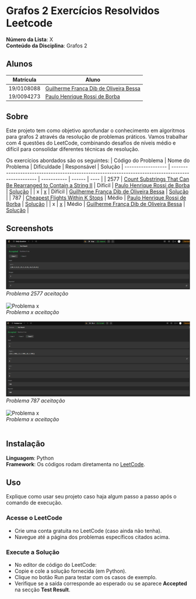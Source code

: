 # Grafos 2 Exercícios Resolvidos Leetcode

**Número da Lista**: X<br>
**Conteúdo da Disciplina**: Grafos 2<br>

## Alunos
|Matrícula | Aluno |
| -- | -- |
| 19/0108088  |  [Guilherme França Dib de Oliveira Bessa](https://github.com/GuiDib) |
| 19/0094273  |  [Paulo Henrique Rossi de Borba](https://github.com/paulohborba) |

## Sobre 
Este projeto tem como objetivo aprofundar o conhecimento em algoritmos para grafos 2 através da resolução de problemas práticos. Vamos trabalhar com 4 questões do LeetCode, combinando desafios de níveis médio e difícil para consolidar diferentes técnicas de resolução.

Os exercícios abordados são os seguintes:
| Código do Problema | Nome do Problema                                                                                   | Dificuldade |   Responsável | Solução
| ------------------ | -------------------------------------------------------------------------------------------------- | ----------- | ------ | ---- |
| 2577              | [Count Substrings That Can Be Rearranged to Contain a String II](https://leetcode.com/problems/count-substrings-that-can-be-rearranged-to-contain-a-string-ii/description/)     | Difícil     | [Paulo Henrique Rossi de Borba](https://github.com/paulohborba) | [Solução](https://github.com/projeto-de-algoritmos-2025/Grafos2_ExerciciosResolvidos-Leetcode/blob/ae1809ca00db9c44b883091b07df18a0c685e8c9/Problema_2577/problema2577.py) |
| x               | [x](x)               | Difícil      | [Guilherme França Dib de Oliveira Bessa](https://github.com/GuiDib) | [Solução](x) |
| 787               | [Cheapest Flights Within K Stops](https://leetcode.com/problems/cheapest-flights-within-k-stops/description/)               | Médio       | [Paulo Henrique Rossi de Borba](https://github.com/paulohborba) | [Solução](https://github.com/projeto-de-algoritmos-2025/Grafos2_ExerciciosResolvidos-Leetcode/blob/ae1809ca00db9c44b883091b07df18a0c685e8c9/Problema_787/problema787.py) |
| x               | [x](x)               | Médio       | [Guilherme França Dib de Oliveira Bessa](https://github.com/GuiDib) | [Solução](x) |


## Screenshots
![Problema 2577](https://github.com/projeto-de-algoritmos-2025/Grafos2_ExerciciosResolvidos-Leetcode/blob/main/Problema_2577/img/prob2577.png) <br>
*Problema 2577 aceitação* <br> <br>
![Problema x](x) <br>
*Problema x aceitação* <br><br>
![Problema 787](https://github.com/projeto-de-algoritmos-2025/Grafos2_ExerciciosResolvidos-Leetcode/blob/ae1809ca00db9c44b883091b07df18a0c685e8c9/Problema_787/img/prob787.png) <br>
*Problema 787 aceitação* <br> <br>
![Problema x](x) <br>
*Problema x aceitação* <br> <br>

## Instalação 
**Linguagem**: Python<br>
**Framework**: Os códigos rodam diretamenta no [LeetCode](https://leetcode.com/).<br>

## Uso 
Explique como usar seu projeto caso haja algum passo a passo após o comando de execução.

### Acesse o LeetCode
- Crie uma conta gratuita no LeetCode (caso ainda não tenha).
- Navegue até a página dos problemas específicos citados acima.

### Execute a Solução
- No editor de código do LeetCode:
- Copie e cole a solução fornecida (em Python).
- Clique no botão Run para testar com os casos de exemplo.
- Verifique se a saída corresponde ao esperado ou se aparece **Accepted** na secção **Test Result**.